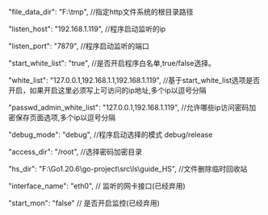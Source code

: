 
"file_data_dir": "F:\\tmp",     //指定http文件系统的根目录路径

"listen_host": "192.168.1.119",     //程序启动监听的ip

"listen_port": "7879",      //程序启动监听的端口

"start_white_list": "true",     //是否开启程序白名单,true/false选择。

"white_list": "127.0.0.1,192.168.1.1,192.168.1.119",        //基于start_white_list选项是否开启，如果开启这里必须写上可访问的ip地址,多个ip以逗号分隔

"passwd_admin_white_list": "127.0.0.1,192.168.1.119",       //允许哪些ip访问密码加密保存页面选项,多个ip以逗号分隔

"debug_mode": "debug",      //程序启动选择的模式 debug/release

"access_dir": "/root",      //选择密码加密目录

"hs_dir": "F:\\Go1.20.6\\go-project\\src\\ls\\guide_HS",        //文件删除临时回收站

"interface_name": "eth0",   // 监听的网卡接口(已经弃用)

"start_mon": "false"    // 是否开启监控(已经弃用)
